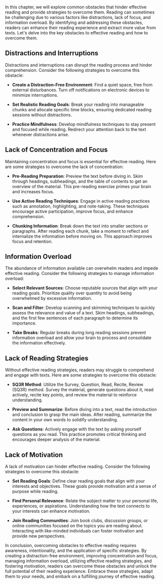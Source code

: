 
In this chapter, we will explore common obstacles that hinder effective reading and provide strategies to overcome them. Reading can sometimes be challenging due to various factors like distractions, lack of focus, and information overload. By identifying and addressing these obstacles, readers can enhance their reading experience and extract more value from texts. Let's delve into the key obstacles to effective reading and how to overcome them.

Distractions and Interruptions
------------------------------

Distractions and interruptions can disrupt the reading process and hinder comprehension. Consider the following strategies to overcome this obstacle:

* **Create a Distraction-Free Environment**: Find a quiet space, free from external disturbances. Turn off notifications on electronic devices to minimize interruptions.

* **Set Realistic Reading Goals**: Break your reading into manageable chunks and allocate specific time blocks, ensuring dedicated reading sessions without distractions.

* **Practice Mindfulness**: Develop mindfulness techniques to stay present and focused while reading. Redirect your attention back to the text whenever distractions arise.

Lack of Concentration and Focus
-------------------------------

Maintaining concentration and focus is essential for effective reading. Here are some strategies to overcome the lack of concentration:

* **Pre-Reading Preparation**: Preview the text before diving in. Skim through headings, subheadings, and the table of contents to get an overview of the material. This pre-reading exercise primes your brain and increases focus.

* **Use Active Reading Techniques**: Engage in active reading practices such as annotation, highlighting, and note-taking. These techniques encourage active participation, improve focus, and enhance comprehension.

* **Chunking Information**: Break down the text into smaller sections or paragraphs. After reading each chunk, take a moment to reflect and internalize the information before moving on. This approach improves focus and retention.

Information Overload
--------------------

The abundance of information available can overwhelm readers and impede effective reading. Consider the following strategies to manage information overload:

* **Select Relevant Sources**: Choose reputable sources that align with your reading goals. Prioritize quality over quantity to avoid being overwhelmed by excessive information.

* **Scan and Filter**: Develop scanning and skimming techniques to quickly assess the relevance and value of a text. Skim headings, subheadings, and the first few sentences of each paragraph to determine its importance.

* **Take Breaks**: Regular breaks during long reading sessions prevent information overload and allow your brain to process and consolidate the information effectively.

Lack of Reading Strategies
--------------------------

Without effective reading strategies, readers may struggle to comprehend and engage with texts. Here are some strategies to overcome this obstacle:

* **SQ3R Method**: Utilize the Survey, Question, Read, Recite, Review (SQ3R) method. Survey the material, generate questions about it, read actively, recite key points, and review the material to reinforce understanding.

* **Preview and Summarize**: Before diving into a text, read the introduction and conclusion to grasp the main ideas. After reading, summarize the content in your own words to solidify understanding.

* **Ask Questions**: Actively engage with the text by asking yourself questions as you read. This practice promotes critical thinking and encourages deeper analysis of the material.

Lack of Motivation
------------------

A lack of motivation can hinder effective reading. Consider the following strategies to overcome this obstacle:

* **Set Reading Goals**: Define clear reading goals that align with your interests and objectives. These goals provide motivation and a sense of purpose while reading.

* **Find Personal Relevance**: Relate the subject matter to your personal life, experiences, or aspirations. Understanding how the text connects to your interests can enhance motivation.

* **Join Reading Communities**: Join book clubs, discussion groups, or online communities focused on the topics you are reading about. Interacting with like-minded individuals can foster motivation and provide new perspectives.

In conclusion, overcoming obstacles to effective reading requires awareness, intentionality, and the application of specific strategies. By creating a distraction-free environment, improving concentration and focus, managing information overload, utilizing effective reading strategies, and fostering motivation, readers can overcome these obstacles and unlock the full potential of their reading experience. Embrace these strategies, adapt them to your needs, and embark on a fulfilling journey of effective reading.
